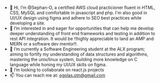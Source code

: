- 👋 Hi, I’m @Sephan-O, a certified AWS cloud practicioner fluent in HTML, CSS, MySQL and comfortable in javascript and php. I'm also good in UI/UX design using figma and adhere to SEO best practices while developing a site.
- 👀 I’m interested in and eager for opportunities that can help me develop deeper understanding of front end frameworks and testing in addition to rest API integration. It would be ‼️highly appreciable to land an AMP and MERN or a software dev mentor‼️. 
- 🌱 I’m currently a Software Engineering student at the ALX program; aiming to fortify my understanding of data structures and algorithms, mastering the unix/linux system, building more knowledge on C language while honing my UI/UX skills on figma.
- 💞️ I’m looking to collaborate on react.js projects
- 📫 You can reach me at: <ogolas.otn@gmail.com>

<!---
Sephan-O/Sephan-O is a ✨ special ✨ repository because its `README.md` (this file) appears on your GitHub profile.
You can click the Preview link to take a look at your changes.
--->
